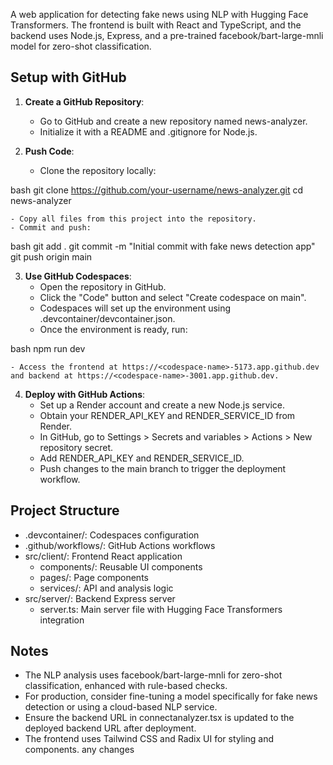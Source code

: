  A web application for detecting fake news using NLP with Hugging Face Transformers. The frontend is built with React and TypeScript, and the backend uses Node.js, Express, and a pre-trained facebook/bart-large-mnli model for zero-shot classification.

 ## Setup with GitHub

 1. **Create a GitHub Repository**:
    - Go to GitHub and create a new repository named news-analyzer.
    - Initialize it with a README and .gitignore for Node.js.

 2. **Push Code**:
    - Clone the repository locally:
      
bash
      git clone https://github.com/your-username/news-analyzer.git
      cd news-analyzer

    - Copy all files from this project into the repository.
    - Commit and push:
      
bash
      git add .
      git commit -m "Initial commit with fake news detection app"
      git push origin main


 3. **Use GitHub Codespaces**:
    - Open the repository in GitHub.
    - Click the "Code" button and select "Create codespace on main".
    - Codespaces will set up the environment using .devcontainer/devcontainer.json.
    - Once the environment is ready, run:
      
bash
      npm run dev

    - Access the frontend at https://<codespace-name>-5173.app.github.dev and backend at https://<codespace-name>-3001.app.github.dev.

 4. **Deploy with GitHub Actions**:
    - Set up a Render account and create a new Node.js service.
    - Obtain your RENDER_API_KEY and RENDER_SERVICE_ID from Render.
    - In GitHub, go to Settings > Secrets and variables > Actions > New repository secret.
    - Add RENDER_API_KEY and RENDER_SERVICE_ID.
    - Push changes to the main branch to trigger the deployment workflow.

 ## Project Structure

 - .devcontainer/: Codespaces configuration
 - .github/workflows/: GitHub Actions workflows
 - src/client/: Frontend React application
   - components/: Reusable UI components
   - pages/: Page components
   - services/: API and analysis logic
 - src/server/: Backend Express server
   - server.ts: Main server file with Hugging Face Transformers integration

 ## Notes

 - The NLP analysis uses facebook/bart-large-mnli for zero-shot classification, enhanced with rule-based checks.
 - For production, consider fine-tuning a model specifically for fake news detection or using a cloud-based NLP service.
 - Ensure the backend URL in connectanalyzer.tsx is updated to the deployed backend URL after deployment.
 - The frontend uses Tailwind CSS and Radix UI for styling and components.
any changes 
